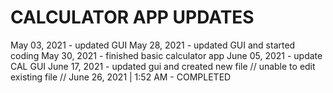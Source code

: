 # CALCULATOR APP UPDATES
May 03, 2021 - updated GUI
May 28, 2021 - updated GUI and started coding
May 30, 2021 - finished basic calculator app 
June 05, 2021 - update  CAL GUI 
June 17, 2021 - updated gui and created new file // unable to edit existing file //
June 26, 2021 | 1:52 AM - COMPLETED  

